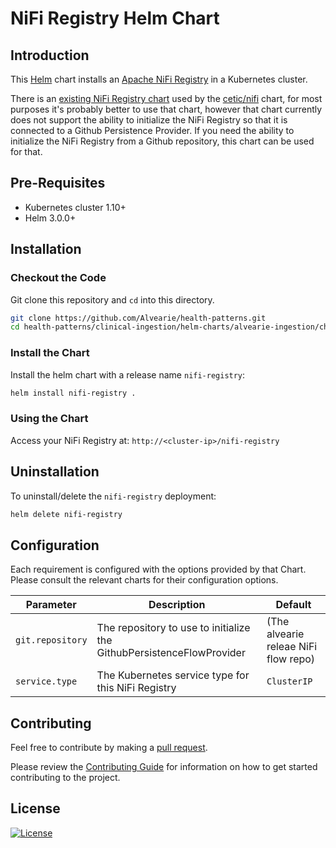 # NiFi Registry Helm Chart

## Introduction

This [Helm](https://github.com/kubernetes/helm) chart installs an [Apache NiFi Registry](https://nifi.apache.org/registry.html) in a Kubernetes cluster.

There is an [existing NiFi Registry chart](https://github.com/dysnix/charts/tree/master/nifi-registry) used by the [cetic/nifi](https://github.com/cetic/helm-nifi) chart, for most purposes it's probably better to use that chart, however that chart currently does not support the ability to initialize the NiFi Registry so that it is connected to a Github Persistence Provider. If you need the ability to initialize the NiFi Registry from a Github repository, this chart can be used for that.

## Pre-Requisites

- Kubernetes cluster 1.10+
- Helm 3.0.0+

## Installation

### Checkout the Code

Git clone this repository and `cd` into this directory.

```bash
git clone https://github.com/Alvearie/health-patterns.git
cd health-patterns/clinical-ingestion/helm-charts/alvearie-ingestion/charts/nifi-registry
```

### Install the Chart

Install the helm chart with a release name `nifi-registry`:

```bash
helm install nifi-registry .
```

### Using the Chart

Access your NiFi Registry at: `http://<cluster-ip>/nifi-registry`

## Uninstallation

To uninstall/delete the `nifi-registry` deployment:

```bash
helm delete nifi-registry
```

## Configuration

Each requirement is configured with the options provided by that Chart.
Please consult the relevant charts for their configuration options.

| Parameter                | Description                                                                                                        | Default   |
| ------------------------ | -------------------------------------------------------------------------------------------------------------------| --------- |
| `git.repository`          | The repository to use to initialize the GithubPersistenceFlowProvider                                         | (The alvearie releae NiFi flow repo)   |
| `service.type`           | The Kubernetes service type for this NiFi Registry                                                                  | `ClusterIP`    |

## Contributing

Feel free to contribute by making a [pull request](https://github.com/Alvearie/health-patterns/pull/new/master).

Please review the [Contributing Guide](https://github.com/Alvearie/health-patterns/blob/main/CONTRIBUTING.md) for information on how to get started contributing to the project.

## License
[![License](https://img.shields.io/badge/License-Apache%202.0-blue.svg)](https://opensource.org/licenses/Apache-2.0) 
